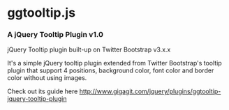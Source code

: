 # ggtooltip.js

### A jQuery Tooltip Plugin v1.0

jQuery Tooltip plugin built-up on Twitter Bootstrap v3.x.x

It's a simple jQuery tooltip plugin extended from Twitter Bootstrap's tooltip plugin that support 4 positions, 
background color, font color and border color without using images.

Check out its guide here http://www.gigagit.com/jquery/plugins/ggtooltip-jquery-tooltip-plugin